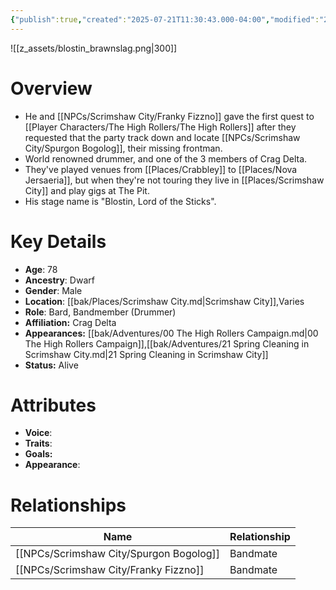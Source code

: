 ```yaml
---
{"publish":true,"created":"2025-07-21T11:30:43.000-04:00","modified":"2025-10-17T10:16:38.556-04:00","cssclasses":""}
---
```


![[z_assets/blostin_brawnslag.png|300]]

# Overview
- He and [[NPCs/Scrimshaw City/Franky Fizzno]] gave the first quest to [[Player Characters/The High Rollers/The High Rollers]] after they requested that the party track down and locate [[NPCs/Scrimshaw City/Spurgon Bogolog]], their missing frontman.
- World renowned drummer, and one of the 3 members of Crag Delta.
- They've played venues from [[Places/Crabbley]] to [[Places/Nova Jersaeria]], but when they're not touring they live in [[Places/Scrimshaw City]] and play gigs at The Pit.
- His stage name is "Blostin, Lord of the Sticks".

# Key Details
- **Age**: 78
- **Ancestry**: Dwarf
- **Gender**: Male
- **Location**: [[bak/Places/Scrimshaw City.md\|Scrimshaw City]],Varies
- **Role**: Bard, Bandmember (Drummer)
- **Affiliation:** Crag Delta
- **Appearances:** [[bak/Adventures/00 The High Rollers Campaign.md\|00 The High Rollers Campaign]],[[bak/Adventures/21 Spring Cleaning in Scrimshaw City.md\|21 Spring Cleaning in Scrimshaw City]]
- **Status:** Alive

# Attributes
- **Voice**: 
- **Traits**: 
- **Goals:** 
- **Appearance**: 

# Relationships

| Name                | Relationship |
| ------------------- | ------------ |
| [[NPCs/Scrimshaw City/Spurgon Bogolog]] | Bandmate     |
| [[NPCs/Scrimshaw City/Franky Fizzno]]   | Bandmate     |
